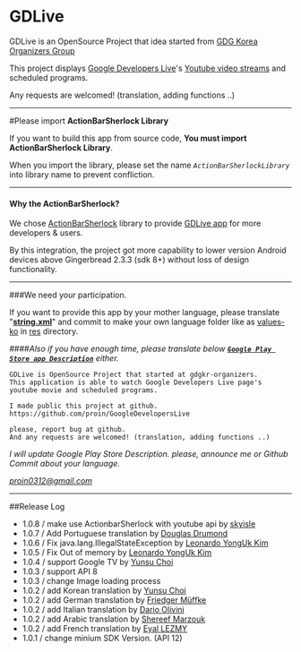 **GDLive**
=========================

GDLive is an OpenSource Project that idea started from [GDG Korea Organizers Group](https://groups.google.com/forum/#!forum/gdgkr-organizers)

This project displays [Google Developers Live](https://developers.google.com/live/)'s [Youtube video streams](https://www.youtube.com/user/GoogleDevelopers) and scheduled programs.

Any requests are welcomed! (translation, adding functions ..)

---
#Please import **ActionBarSherlock Library**

If you want to build this app from source code, **You must import ActionBarSherlock Library**.

When you import the library, please set the name *`ActionBarSherlockLibrary`*  into library name to prevent confliction.
___
#### Why the ActionBarSherlock?
We chose [ActionBarSherlock](http://actionbarsherlock.com/) library to provide [GDLive app](https://play.google.com/store/apps/details?id=com.proinlab.gdlapp) for more developers & users. 

By this integration, the project got more capability to lower version Android devices above Gingerbread 2.3.3 (sdk 8+) without loss of design functionality.

---

###We need your participation.

If you want to provide this app by your mother language,  please translate "[**string.xml**](https://github.com/YunsuChoi/GoogleDevelopersLive/blob/master/res/values/strings.xml)" and commit to make your own language folder like as [values-ko](https://github.com/YunsuChoi/GoogleDevelopersLive/blob/master/res/values/strings.xml) in [res](https://github.com/YunsuChoi/GoogleDevelopersLive/tree/master/res) directory.

####*Also if you have enough time, please translate below [**`Google Play Store app Description`**](https://play.google.com/store/apps/details?id=com.proinlab.gdlapp) either.*
```
GDLive is OpenSource Project that started at gdgkr-organizers.
This application is able to watch Google Developers Live page's youtube movie and scheduled programs.

I made public this project at github.
https://github.com/proin/GoogleDevelopersLive

please, report bug at github.
And any requests are welcomed! (translation, adding functions ..)
```

*I will update Google Play Store Description.*
*please, announce me or Github Commit about your language.*

*[proin0312@gmail.com](mailto:proin0312@gmail.com)*

---

##Release Log
* 1.0.8 / make use ActionbarSherlock with youtube api by [skyisle](https://github.com/skyisle)
* 1.0.7 / Add Portuguese translation by [Douglas Drumond](https://github.com/drumond19)
* 1.0.6 / Fix java.lang.IllegalStateException by [Leonardo YongUk Kim](https://github.com/dalinaum)
* 1.0.5 / Fix Out of memory by [Leonardo YongUk Kim](https://github.com/dalinaum)
* 1.0.4 / support Google TV by [Yunsu Choi](https://github.com/YunsuChoi)
* 1.0.3 / support API 8
* 1.0.3 / change Image loading process
* 1.0.2 / add Korean translation by [Yunsu Choi](https://github.com/YunsuChoi)
* 1.0.2 / add German translation by [Friedger Müffke](https://github.com/friedger)
* 1.0.2 / add Italian translation by [Dario Olivini](https://github.com/Xflofoxx)
* 1.0.2 / add Arabic translation by [Shereef Marzouk](https://github.com/Shereef)
* 1.0.2 / add French translation by [Eyal LEZMY](https://github.com/eyal-lezmy)
* 1.0.1 / change minium SDK Version. (API 12)